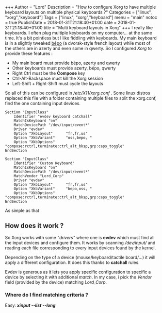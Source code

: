+++
Author = "Lord"
Description = "How to configure Xorg to have multiple keyboard layouts on multiple physical keyboards ?"
Categories = ["linux", "xorg","keyboard"]
Tags = ["linux", "xorg","keyboard"]
menu = "main"
notoc = true
PublishDate = 2018-01-31T21:18:40+01:00
date = 2018-01-31T21:18:40+01:00
title = "Multi keyboard layouts in Xorg"
+++
I really like keyboards. I often plug multiple keyboards on my computer… at the same time. It's a bit pointless but I like fiddling with keyboards. My main keyboard is in a slightly tweaked [bépo](https://bepo.fr) (a dvorak-style french layout) while most of the others are in azerty and even some in qwerty. So I configured *Xorg* to provide these features :

  - My main board must provide bépo, azerty and qwerty
  - Other keyboards must provide azerty, bépo, qwerty
  - Right Ctrl must be the **Compose** key
  - Ctrl-Alt-Backspace must kill the Xorg session
  - Left-Shift + Right-Shift must cycle the layouts

So all of this can be configured in */etc/X11/xorg.conf* . Some linux distros replaced this file with a folder containing multiple files to split the xorg.conf, find the one containing input devices.

	Section "InputClass"
        Identifier "evdev keyboard catchall"
        MatchIsKeyboard "on"
        MatchDevicePath "/dev/input/event*"
        Driver "evdev"
        Option "XkbLayout"      "fr,fr,us"
        Option "XkbVariant"     "oss,bepo, "
        Option "XkbOptions"     "compose:rctrl,terminate:ctrl_alt_bksp,grp:caps_toggle"
	EndSection

	Section "InputClass"
        Identifier "Custom Keyboard"
        MatchIsKeyboard "on"
        MatchDevicePath "/dev/input/event*"
        MatchVendor "Lord_Corp"
        Driver "evdev"
        Option "XkbLayout"      "fr,fr,us"
        Option "XkbVariant"     "bepo,oss, "
        Option "XkbOptions"     "compose:rctrl,terminate:ctrl_alt_bksp,grp:caps_toggle"
	EndSection
	
As simple as that

## How does it work ?

So Xorg works with some *"drivers"* where one is **evdev** which must find all the input devices and configure them. It works by scanning */dev/input/* and reading each file corresponding to every input devices found by the kernel.

Depending on the type of a device (mouse/keyboard/tactile board/…) it will apply a different configuration. It does this thanks to **catchall** rules.

Evdev is generous as it lets you apply specific configuration to specific a device by selecting it with additional *match*. In my case, i pick the *Vendor* field (provided by the device) matching *Lord_Corp*.

### Where do I find matching criteria ?

Easy: ***xinput --list --long***
